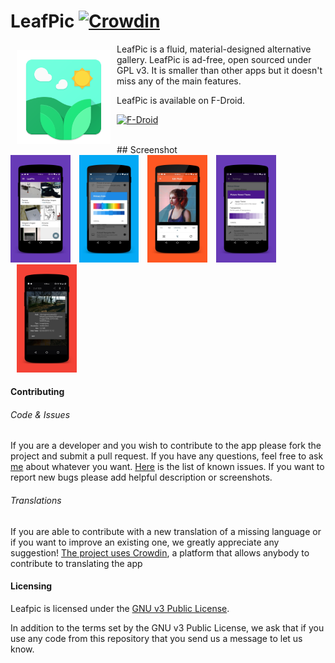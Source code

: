 # LeafPic [![Crowdin](https://d322cqt584bo4o.cloudfront.net/leafpic/localized.svg)](https://crowdin.com/project/leafpic)
<!--<img src="app/src/main/res/mipmap-xxhdpi/ic_launcher.png" align="left" > </br></br></br></br>-->

<img src="app\src\main\res\drawable\leaf_pic.png" align="left" width="150" hspace="10" vspace="10">
LeafPic is a fluid, material-designed alternative gallery. LeafPic is ad-free, open sourced under GPL v3. It is smaller than other apps but it doesn't miss any of the main features.

LeafPic is available on F-Droid.

[![F-Droid](https://f-droid.org/wiki/images/0/06/F-Droid-button_get-it-on.png)](https://f-droid.org/repository/browse/?fdid=com.horaapps.leafpic)

</br>
## Screenshot
<div style="dispaly:flex;" >
<img  src="screenshots/1.png" width="19%" >
<img style="margin-left:10px;" src="screenshots/2.png" width="19%" >
<img style="margin-left:10px;" src="screenshots/3.png" width="19%" >
<img style="margin-left:10px;" src="screenshots/4.png" width="19%" >
<img style="margin-left:10px;" src="screenshots/5.png" width="19%" >

</div>

#### Contributing

###### Code & Issues
If you are a developer and you wish to contribute to the app please fork the project
and submit a pull request.
If you have any questions, feel free to ask [me](mailto:dnld.sht@gmail.com) about whatever you want.
[Here](https://github.com/HoraApps/LeafPic/issues) is the list of known issues.
If you want to report new bugs please add helpful description or screenshots.

###### Translations
If you are able to contribute with a new translation of a missing language or if you want to improve an existing one, we greatly appreciate any suggestion!
[The project uses Crowdin](https://crowdin.com/project/leafpic), a platform that allows anybody to contribute to translating the app

#### Licensing
Leafpic is licensed under the [GNU v3 Public License](https://github.com/HoraApps/LeafPic/blob/master/LICENSE).

In addition to the terms set by the GNU v3 Public License, we ask that if you use any code from this repository that you send us a message to let us know.



